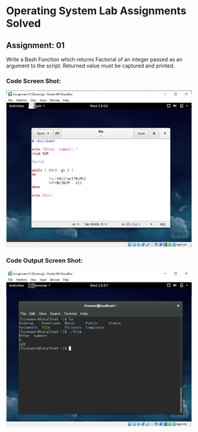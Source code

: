 
# Operating System Lab Assignments Solved

## Assignment: 01
Write a Bash Function which returns Factorial of an integer passed as an argument to the script. Returned value must be captured and printed.
### Code Screen Shot:
![App Screenshot](https://github.com/H-R-S/OS-Assignments/blob/main/Lab_01/ss_1.jpg)
### Code Output Screen Shot:
![App Screenshot](https://github.com/H-R-S/OS-Assignments/blob/main/Lab_01/ss_2.jpg)

